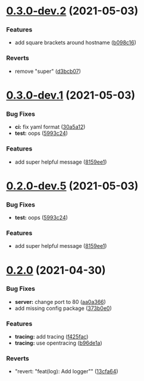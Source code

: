 # [0.3.0-dev.2](https://github.com/joaofnds/bar/compare/0.3.0-dev.1...0.3.0-dev.2) (2021-05-03)


### Features

* add square brackets around hostname ([b098c16](https://github.com/joaofnds/bar/commit/b098c16bf8a14aaa5f242bd94978da3194ce0a0f))


### Reverts

* remove "super" ([d3bcb07](https://github.com/joaofnds/bar/commit/d3bcb0753b5375b548ba5aad62a851483bfa5e06))

# [0.3.0-dev.1](https://github.com/joaofnds/bar/compare/0.2.0...0.3.0-dev.1) (2021-05-03)


### Bug Fixes

* **ci:** fix yaml format ([30a5a12](https://github.com/joaofnds/bar/commit/30a5a12e34e2d6df687f994cb58d9f92c7a86380))
* **test:** oops ([5993c24](https://github.com/joaofnds/bar/commit/5993c2428b45f72fbd1a195c3a12487f585b045f))


### Features

* add super helpful message ([8159ee1](https://github.com/joaofnds/bar/commit/8159ee19bb10f0417ff85ee82f4ed7240e9053e2))

# [0.2.0-dev.5](https://github.com/joaofnds/bar/compare/0.2.0-dev.4...0.2.0-dev.5) (2021-05-03)


### Bug Fixes

* **test:** oops ([5993c24](https://github.com/joaofnds/bar/commit/5993c2428b45f72fbd1a195c3a12487f585b045f))


### Features

* add super helpful message ([8159ee1](https://github.com/joaofnds/bar/commit/8159ee19bb10f0417ff85ee82f4ed7240e9053e2))

# [0.2.0](https://github.com/joaofnds/bar/compare/0.1.1...0.2.0) (2021-04-30)


### Bug Fixes

* **server:** change port to 80 ([aa0a366](https://github.com/joaofnds/bar/commit/aa0a36616bf321a41d79b48b835bd82935a8f6a5))
* add missing config package ([373b0e0](https://github.com/joaofnds/bar/commit/373b0e0f34db239be548736598e0da212096ff63))


### Features

* **tracing:** add tracing ([f425fac](https://github.com/joaofnds/bar/commit/f425fac8bece08f2b5197560d58a655120238d95))
* **tracing:** use opentracing ([b96de1a](https://github.com/joaofnds/bar/commit/b96de1a4adc9ebdfedcc7d620774b48bde84dfa5))


### Reverts

* "revert: "feat(log): Add logger"" ([13cfa64](https://github.com/joaofnds/bar/commit/13cfa644f35f2e6eac84059824a97dd4f166dc11))
